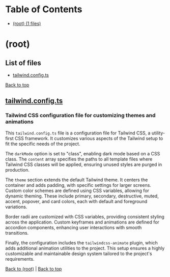 # Table of Contents

- [(root) (1 files)](#root)
# (root)

## List of files

- [tailwind.config.ts](#tailwindconfigts)

[Back to top](#table-of-contents)

## [tailwind.config.ts](tailwind.config.ts)

### Tailwind CSS configuration file for customizing themes and animations

This `tailwind.config.ts` file is a configuration file for Tailwind CSS, a utility-first CSS framework. It customizes various aspects of the Tailwind setup to fit the specific needs of the project.

The `darkMode` option is set to "class", enabling dark mode based on a CSS class. The `content` array specifies the paths to all template files where Tailwind CSS classes will be applied, ensuring unused styles are purged in production.

The `theme` section extends the default Tailwind theme. It centers the container and adds padding, with specific settings for larger screens. Custom color schemes are defined using CSS variables, allowing for dynamic theming. These include primary, secondary, destructive, muted, accent, popover, and card colors, each with default and foreground variations.

Border radii are customized with CSS variables, providing consistent styling across the application. Custom keyframes and animations are defined for accordion components, enhancing user interactions with smooth transitions.

Finally, the configuration includes the `tailwindcss-animate` plugin, which adds additional animation utilities to the project. This setup ensures a highly customizable and maintainable design system tailored to the project's requirements.

[Back to (root)](#root) | [Back to top](#table-of-contents)


